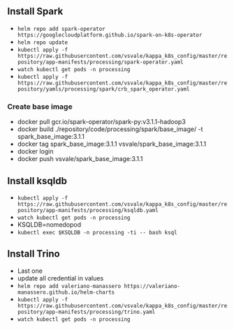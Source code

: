 ## Install Spark

- `helm repo add spark-operator https://googlecloudplatform.github.io/spark-on-k8s-operator`
- `helm repo update`
- `kubectl apply -f https://raw.githubusercontent.com/vsvale/kappa_k8s_config/master/repository/app-manifests/processing/spark-operator.yaml`
- `watch kubectl get pods -n processing`
- `kubectl apply -f https://raw.githubusercontent.com/vsvale/kappa_k8s_config/master/repository/yamls/processing/spark/crb_spark_operator.yaml`

### Create base image
- docker pull gcr.io/spark-operator/spark-py:v3.1.1-hadoop3
- docker build ./repository/code/processing/spark/base_image/ -t spark_base_image:3.1.1
- docker tag spark_base_image:3.1.1 vsvale/spark_base_image:3.1.1
- docker login
- docker push vsvale/spark_base_image:3.1.1

## Install ksqldb

- `kubectl apply -f https://raw.githubusercontent.com/vsvale/kappa_k8s_config/master/repository/app-manifests/processing/ksqldb.yaml`
- `watch kubectl get pods -n processing`
- KSQLDB=nomedopod
- `kubectl exec $KSQLDB -n processing -ti -- bash ksql`


## Install Trino

- Last one
- update all credential in values
- `helm repo add valeriano-manassero https://valeriano-manassero.github.io/helm-charts`
- `kubectl apply -f https://raw.githubusercontent.com/vsvale/kappa_k8s_config/master/repository/app-manifests/processing/trino.yaml`
- `watch kubectl get pods -n processing`
